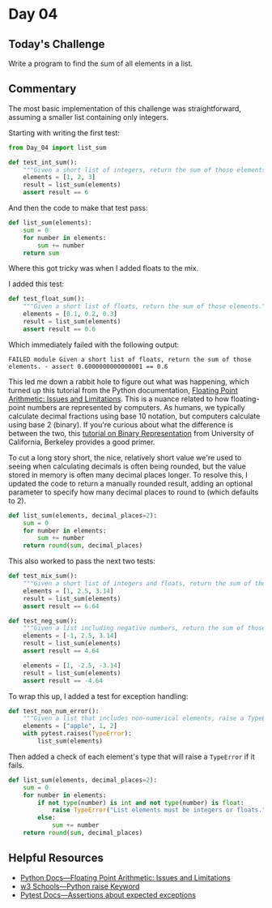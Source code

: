 # Day 04
## Today's Challenge
Write a program to find the sum of all elements in a list.

## Commentary
The most basic implementation of this challenge was straightforward, assuming a smaller list containing only integers.

Starting with writing the first test:
```python
from Day_04 import list_sum

def test_int_sum():
    """Given a short list of integers, return the sum of those elements."""
    elements = [1, 2, 3]
    result = list_sum(elements)
    assert result == 6
```
And then the code to make that test pass:
```python
def list_sum(elements):
    sum = 0
    for number in elements:
        sum += number
    return sum
```
Where this got tricky was when I added floats to the mix.

I added this test:
```python
def test_float_sum():
    """Given a short list of floats, return the sum of those elements."""
    elements = [0.1, 0.2, 0.3]
    result = list_sum(elements)
    assert result == 0.6
```
Which immediately failed with the following output:
```
FAILED module Given a short list of floats, return the sum of those elements. - assert 0.6000000000000001 == 0.6
```
This led me down a rabbit hole to figure out what was happening, which turned up this tutorial from the Python documentation, [Floating Point Arithmetic: Issues and Limitations](https://docs.python.org/3/tutorial/floatingpoint.html). This is a nuance related to how floating-point numbers are represented by computers. As humans, we typically calculate decimal fractions using base 10 notation, but computers calculate using base 2 (binary). If you're curious about what the difference is between the two, this [tutorial on Binary Representation](https://bjc.edc.org/June2017/bjc-r/cur/programming/4-internet/1-number-representation/1-binary.html?topic=nyc_bjc%2F4-internet.topic&course=bjc4nyc.html&novideo&noassignment#:~:text=In%20base%2010%2C%20there%20are,the%20place%20to%20its%20right.) from University of California, Berkeley provides a good primer. 

To cut a long story short, the nice, relatively short value we're used to seeing when calculating decimals is often being rounded, but the value stored in memory is often many decimal places longer. To resolve this, I updated the code to return a manually rounded result, adding an optional parameter to specify how many decimal places to round to (which defaults to 2).
```python
def list_sum(elements, decimal_places=2):
    sum = 0
    for number in elements:
        sum += number
    return round(sum, decimal_places)
```
This also worked to pass the next two tests:
```python
def test_mix_sum():
    """Given a short list of integers and floats, return the sum of those elements."""
    elements = [1, 2.5, 3.14]
    result = list_sum(elements)
    assert result == 6.64

def test_neg_sum():
    """Given a list including negative numbers, return the sum of those elements."""
    elements = [-1, 2.5, 3.14]
    result = list_sum(elements)
    assert result == 4.64

    elements = [1, -2.5, -3.14]
    result = list_sum(elements)
    assert result == -4.64
```
To wrap this up, I added a test for exception handling:
```python
def test_non_num_error():
    """Given a list that includes non-numerical elements, raise a TypeError."""
    elements = ["apple", 1, 2]
    with pytest.raises(TypeError):
        list_sum(elements)
```
Then added a check of each element's type that will raise a `TypeError` if it fails.
```python
def list_sum(elements, decimal_places=2):
    sum = 0
    for number in elements:
        if not type(number) is int and not type(number) is float:
            raise TypeError("List elements must be integers or floats.")
        else: 
            sum += number
    return round(sum, decimal_places)
```

## Helpful Resources
- [Python Docs—Floating Point Arithmetic: Issues and Limitations](https://docs.python.org/3/tutorial/floatingpoint.html)
- [w3 Schools—Python raise Keyword](https://www.w3schools.com/python/ref_keyword_raise.asp)
- [Pytest Docs—Assertions about expected exceptions](https://docs.pytest.org/en/7.1.x/how-to/assert.html#assertions-about-expected-exceptions)
